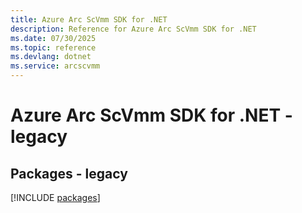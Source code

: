 ```yaml
---
title: Azure Arc ScVmm SDK for .NET
description: Reference for Azure Arc ScVmm SDK for .NET
ms.date: 07/30/2025
ms.topic: reference
ms.devlang: dotnet
ms.service: arcscvmm
---
```

# Azure Arc ScVmm SDK for .NET - legacy
## Packages - legacy
[!INCLUDE [packages](arc-scvmm-index.md)]
